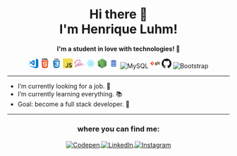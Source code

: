 <h1 align="center">Hi there 👀 <br/> I'm Henrique Luhm! </h1>


<p align="center"><strong>I'm a student in love with technologies! 🖤</strong></p>

<p align="center">
<img src="https://raw.githubusercontent.com/github/explore/80688e429a7d4ef2fca1e82350fe8e3517d3494d/topics/visual-studio-code/visual-studio-code.png" width="22" height="22" alt="Visual Studio Code"  />
<img src="https://raw.githubusercontent.com/github/explore/80688e429a7d4ef2fca1e82350fe8e3517d3494d/topics/html/html.png" width="22" height ="22" alt="HTML5"  />
<img src="https://raw.githubusercontent.com/github/explore/80688e429a7d4ef2fca1e82350fe8e3517d3494d/topics/css/css.png" width="22" height="22" alt="CSS3"  />
<img src="https://raw.githubusercontent.com/github/explore/80688e429a7d4ef2fca1e82350fe8e3517d3494d/topics/javascript/javascript.png" width="22" height="22" alt="JavaScript"  />
<img src="https://raw.githubusercontent.com/github/explore/80688e429a7d4ef2fca1e82350fe8e3517d3494d/topics/sass/sass.png" width="22" height="22" alt="SASS"  />
<img src ="https://raw.githubusercontent.com/github/explore/80688e429a7d4ef2fca1e82350fe8e3517d3494d/topics/react/react.png" width="22" height="22" alt="React"  />
<img src="https://raw.githubusercontent.com/github/explore/80688e429a7d4ef2fca1e82350fe8e3517d3494d/topics/nodejs/nodejs.png" width="22" height="22" alt="Node"  />
<img src="https://raw.githubusercontent.com/github/explore/80688e429a7d4ef2fca1e82350fe8e3517d3494d/topics/sql/sql.png" width="22" height="22" alt="SQL"  />
<img src="https://w7.pngwing.com/pngs/508/195/png-transparent-sqlite-relational-database-management-system-redis-square-icon-blue-logo-electric-blue.png" width="22" height="22" alt="MySQL"  />
<img src="https://raw.githubusercontent.com/github/explore/80688e429a7d4ef2fca1e82350fe8e3517d3494d/topics/git/git.png" width="22" height="22" alt="Git"  />
<img src="https://raw.githubusercontent.com/github/explore/78df643247d429f6cc873026c0622819ad797942/topics/github/github.png" width="22" height="22" alt="GitHub"  />
<img
src="https://cdn.iconscout.com/icon/free/png-512/bootstrap-226077.png"
width="22" height="22" alt="Bootstrap" />
</p>

---

- I’m currently looking for a job. 🔎
- I’m currently learning everything. 📚
- Goal: become a full stack developer. 🥅


---

<h3 align="center"><strong>
where you can find me:
</strong></h3>

<p align="center">
<a href="https://codepen.io/henriqueluhm">
<img 
align="center" 
src="https://camo.githubusercontent.com/348b62ca6d92d5c1d058effc21dd0b96362f70a2/68747470733a2f2f63646e2e6a7364656c6976722e6e65742f6e706d2f73696d706c652d69636f6e7340332e302e312f69636f6e732f636f646570656e2e737667"
width="20"
height="20" 
alt="Codepen"
/>
</a>
<a href="https://www.linkedin.com/in/henrique-luhm-a319a71b0/">
<img 
align="center"
src="https://camo.githubusercontent.com/609be48e654a9c8aed1660c2596b04f09ed13aee/68747470733a2f2f63646e2e6a7364656c6976722e6e65742f6e706d2f73696d706c652d69636f6e7340332e302e312f69636f6e732f6c696e6b6564696e2e737667"
width="20"
height="20"
alt="LinkedIn"
/>
</a>
<a href="https://www.instagram.com/henriqueluhm/">
<img 
align="center"
src="https://camo.githubusercontent.com/6a7303cd751618218ce00026d1f25a3dd1461ea6/68747470733a2f2f63646e2e6a7364656c6976722e6e65742f6e706d2f73696d706c652d69636f6e7340332e302e312f69636f6e732f696e7374616772616d2e737667"
width="20"
height="20"
alt="Instagram"
/>
</a>
</p>




